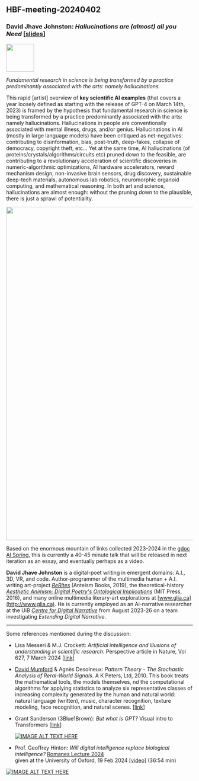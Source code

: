 ## HBF-meeting-20240402

### David Jhave Johnston: _Hallucinations are (almost) all you Need_  [[slides](https://glia.ca/2024/HallucinationsAre%28almost%29Enough-Jhave-April2nd2024.pdf)]

[<img src=https://github.com/Brain-and-Consciousness/HBF/blob/main/hbf-meeting-2024-04-02/assets/CDN-logo.png width=75>](https://www.uib.no/en/cdn)

_Fundamental research in science is being transformed by a practice predominantly associated with the arts: namely hallucinations._


This rapid [artist] overview of **key scientific AI examples** (that covers a year loosely defined as starting with the release of GPT-4 on March 14th, 2023) is framed by the hypothesis that fundamental research in science is being transformed by a practice predominantly associated with the arts: namely hallucinations. Hallucinations in people are conventionally associated with mental illness, drugs, and/or genius. Hallucinations in AI (mostly in large language models) have been critiqued as net-negatives: contributing to disinformation, bias, post-truth, deep-fakes, collapse of democracy, copyright theft, etc… Yet at the same time, AI hallucinations (of proteins/crystals/algorithms/circuits etc) pruned down to the feasible, are contributing to a revolutionary acceleration of scientific discoveries in numeric-algorithmic optimizations, AI hardware accelerators, reward mechanism design, non-invasive brain sensors, drug discovery, sustainable deep-tech materials, autonomous lab robotics, neuromorphic organoid computing, and mathematical reasoning. In both art and science, hallucinations are almost enough: without the pruning down to the plausible, there is just a sprawl of potentiality.

<img src=https://github.com/Brain-and-Consciousness/HBF/blob/main/hbf-meeting-2024-04-02/assets/Jhave-fig.png width=900>


Based on the enormous mountain of links collected 2023-2024 in the [gdoc AI Spring](https://docs.google.com/document/d/1qlX4UGrjkdMguL9PMEtm9Mp7PYHrTmMCFqnshOeA-xw/edit?usp=sharing), this is currently a 40-45 minute talk that will be released in next iteration as an essay, and eventually perhaps as a video.<br>


**David Jhave Johnston** is a digital-poet writing in emergent domains: A.I., 3D, VR, and code. Author-programmer of the multimedia human + A.I. writing art-project [_ReRites_](http://glia.ca/rerites) (Anteism Books, 2019), the theoretical-history [_Aesthetic Animism: Digital Poetry's Ontological Implications_](https://mitpress.mit.edu/9780262034517/aesthetic-animism) (MIT Press, 2016), and many online multimedia literary-art explorations at [www.glia.ca](http://www.glia.ca). He is currently employed as an Ai-narrative researcher at the UiB [_Centre for Digital Narrative_](https://www.uib.no/en/cdn) from August 2023-26 on a team investigating _Extending Digital Narrative_. 

-----

Some references mentioned during the discussion:

- Lisa Messeri & M.J. Crockett: _Artificial intelligence and illusions of understanding in scientific research_. Perspective article in Nature, Vol 627, 7 March 2024 [[link](https://www.nature.com/articles/s41586-024-07146-0)]

- [David Mumford](https://en.wikipedia.org/wiki/David_Mumford) & Agnès Desolneux: _Pattern Theory - The Stochastic Analysis of Reral-World Signals_. A K Peters, Ltd, 2010. This book treats the mathematical tools, the models themselves, nd the computational algorithms for applying statistics to analyze six representative classes of increasing complexity generated by the human and natural world: natural language (written), music, character recognition, texture modeling, face recognition, and natural scenes.  [[link](https://www.dam.brown.edu/ptg/MDbook/index.html)]
  
- Grant Sanderson (3Blue1Brown): _But what is GPT?_ Visual intro to Transformers [[link](https://www.3blue1brown.com/lessons/gpt)]

  [![IMAGE ALT TEXT HERE](https://img.youtube.com/vi/wjZofJX0v4M/sddefault.jpg)](https://youtu.be/wjZofJX0v4M)

- Prof. Geoffrey Hinton: _Will digital intelligence replace biological intelligence?_ [Romanes Lecture 2024](https://www.ox.ac.uk/news/2024-02-20-romanes-lecture-godfather-ai-speaks-about-risks-artificial-intelligence) <br>given at the University of Oxford, 19 Feb 2024  [[video](https://youtu.be/N1TEjTeQeg0)] (36:54 min)

[![IMAGE ALT TEXT HERE](https://img.youtube.com/vi/N1TEjTeQeg0/maxresdefault.jpg)](https://www.youtube.com/watch?v=N1TEjTeQeg0)


<!--

Originally:

[![IMAGE ALT TEXT HERE](https://img.youtube.com/vi/wjZofJX0v4M/maxresdefault.jpg)](https://youtu.be/wjZofJX0v4M) 

Smaller version:
[![IMAGE ALT TEXT HERE](https://img.youtube.com/vi/wjZofJX0v4M/0.jpg)](https://youtu.be/wjZofJX0v4M) 

Replace /maxresdefault.jpg with any of these resolutions:

0.jpg - Lowest resolution
1.jpg, 2.jpg, 3.jpg - Progressively higher resolutions
sddefault.jpg - Standard definition
hqdefault.jpg - High quality
mqdefault.jpg - Medium quality

-->
